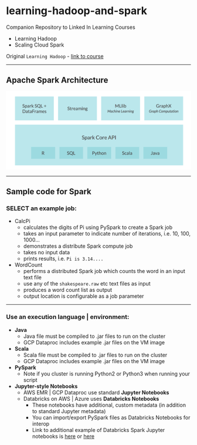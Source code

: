 # learning-hadoop-and-spark

Companion Repository to Linked In Learning Courses
- Learning Hadoop
- Scaling Cloud Spark  

Original `Learning Hadoop` - [link to course](https://www.lynda.com/Hadoop-tutorials/Hadoop-Fundamentals/191942-2.html)

---

## Apache Spark Architecture

![Spark Arch](../images/spark-arch.png)

---

## Sample code for Spark

### SELECT an example job:
- CalcPi
    - calculates the digits of Pi using PySpark to create a Spark job
    - takes an input parameter to indicate number of iterations, i.e. 10, 100, 1000...
    - demonstrates a distribute Spark compute job
    - takes no input data
    - prints results, i.e. `Pi is 3.14....`
- WordCount
    - performs a distributed Spark job which counts the word in an input text file
    - use any of the `shakespeare.raw` etc text files as input
    - produces a word count list as output
    - output location is configurable as a job parameter

---

### Use an execution language | environment:
- **Java**
    - Java file must be compiled to .jar files to run on the cluster
    - GCP Dataproc includes example .jar files on the VM image
- **Scala**
    - Scala file must be compiled to .jar files to run on the cluster
    - GCP Dataproc includes example .jar files on the VM image
- **PySpark**
    - Note if you cluster is running Python2 or Python3 when running your script
- **Jupyter-style Notebooks**
    - AWS EMR | GCP Dataproc use standard **Jupyter Notebooks**
    - Databricks on AWS | Azure uses **Databricks Notebooks**
        - These notebooks have additional, custom metadata (in addition to standard Jupyter metadata)
        - You can import/export PySpark files as Databricks Notebooks for interop
        - Link to additional example of Databricks Spark Jupyter notebooks is [here](https://github.com/dennyglee/databricks) or [here](https://databricks.com/resources?_sft_resource_type=example-notebook#databricks-jump-start)
